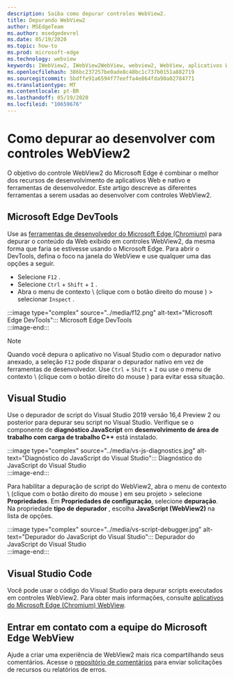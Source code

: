 ```yaml
---
description: Saiba como depurar controles WebView2.
title: Depurando WebView2
author: MSEdgeTeam
ms.author: msedgedevrel
ms.date: 05/19/2020
ms.topic: how-to
ms.prod: microsoft-edge
ms.technology: webview
keywords: IWebView2, IWebView2WebView, webview2, WebView, aplicativos Win32, Win32, Edge, ICoreWebView2, ICoreWebView2Host, controle do navegador, HTML Edge
ms.openlocfilehash: 386bc237257be0ade8c48bc1c737b0151a882719
ms.sourcegitcommit: 5bdffe91a6594f77eeffa4e864fda90a02784771
ms.translationtype: MT
ms.contentlocale: pt-BR
ms.lasthandoff: 05/19/2020
ms.locfileid: "10659676"
---
```

# Como depurar ao desenvolver com controles WebView2  

O objetivo do controle WebView2 do Microsoft Edge é combinar o melhor dos recursos de desenvolvimento de aplicativos Web e nativo e ferramentas de desenvolvedor.  Este artigo descreve as diferentes ferramentas a serem usadas ao desenvolver com controles WebView2.  

## Microsoft Edge DevTools  

Use as [ferramentas de desenvolvedor do Microsoft Edge (Chromium)](/microsoft-edge/devtools-guide-chromium) para depurar o conteúdo da Web exibido em controles WebView2, da mesma forma que faria se estivesse usando o Microsoft Edge.  Para abrir o DevTools, defina o foco na janela do WebView e use qualquer uma das opções a seguir.  
*   Selecione `F12` .  
*   Selecione `Ctrl` + `Shift` + `I` .  
*   Abra o menu de contexto \ (clique com o botão direito do mouse \) > selecionar `Inspect` .  

:::image type="complex" source="../media/f12.png" alt-text="Microsoft Edge DevTools":::
   Microsoft Edge DevTools  
:::image-end:::  

> [!NOTE]
> Quando você depura o aplicativo no Visual Studio com o depurador nativo anexado, a seleção `F12` pode disparar o depurador nativo em vez de ferramentas de desenvolvedor.  Use `Ctrl` + `Shift` + `I` ou use o menu de contexto \ (clique com o botão direito do mouse \) para evitar essa situação.  

## Visual Studio  

Use o depurador de script do Visual Studio 2019 versão 16,4 Preview 2 ou posterior para depurar seu script no Visual Studio.  Verifique se o componente de **diagnóstico JavaScript** em **desenvolvimento de área de trabalho com carga de trabalho C++** está instalado.  

:::image type="complex" source="../media/vs-js-diagnostics.jpg" alt-text="Diagnóstico do JavaScript do Visual Studio":::
   Diagnóstico do JavaScript do Visual Studio  
:::image-end:::  

<!--todo: Please update the image to use a red rectangle to outline the portion of the screen to highlight  -->  

Para habilitar a depuração de script do WebView2, abra o menu de contexto \ (clique com o botão direito do mouse \) em seu projeto > selecione **Propriedades**.  Em **Propriedades de configuração**, selecione **depuração**.  Na propriedade **tipo de depurador** , escolha **JavaScript (WebView2)** na lista de opções. 

:::image type="complex" source="../media/vs-script-debugger.jpg" alt-text="Depurador do JavaScript do Visual Studio":::
   Depurador do JavaScript do Visual Studio  
:::image-end:::  

<!--todo: Please update the image to use a red rectangle to outline the portion of the screen to highlight  -->  

## Visual Studio Code  

Você pode usar o código do Visual Studio para depurar scripts executados em controles WebView2.  Para obter mais informações, consulte [aplicativos do Microsoft Edge (Chromium) WebView](https://github.com/microsoft/vscode-edge-debug2/blob/master/README.md#microsoft-edge-chromium-webview-applications).  

<!--todo:  add See also heading  -->  

## Entrar em contato com a equipe do Microsoft Edge WebView  

Ajude a criar uma experiência de WebView2 mais rica compartilhando seus comentários.  Acesse o [repositório de comentários](https://aka.ms/webviewfeedback) para enviar solicitações de recursos ou relatórios de erros.  
